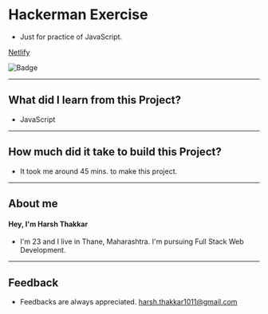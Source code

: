 # Hackerman Exercise

- Just for practice of JavaScript.

[Netlify](https://hackermanexercise-harshcodes.netlify.app/)

![Badge](https://img.shields.io/badge/Netlify-Link-green)

---

## What did I learn from this Project?

- JavaScript

---

## How much did it take to build this Project?

- It took me around 45 mins. to make this project.

---

## **About me**

#### **Hey, I'm Harsh Thakkar**

- I'm 23 and I live in Thane, Maharashtra. I'm pursuing Full Stack Web Development.

---

## **Feedback**

- Feedbacks are always appreciated. harsh.thakkar1011@gmail.com
